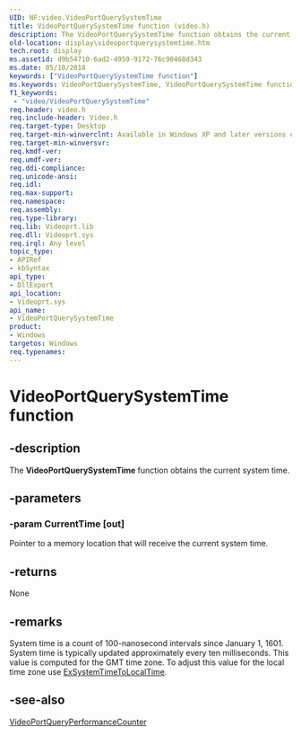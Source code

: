 ```yaml
---
UID: NF:video.VideoPortQuerySystemTime
title: VideoPortQuerySystemTime function (video.h)
description: The VideoPortQuerySystemTime function obtains the current system time.
old-location: display\videoportquerysystemtime.htm
tech.root: display
ms.assetid: d9b54710-6ad2-4959-9172-76c90468d343
ms.date: 05/10/2018
keywords: ["VideoPortQuerySystemTime function"]
ms.keywords: VideoPortQuerySystemTime, VideoPortQuerySystemTime function [Display Devices], VideoPort_Functions_18c4e015-b294-40e0-8aef-7642d3a9cb27.xml, display.videoportquerysystemtime, video/VideoPortQuerySystemTime
f1_keywords:
 - "video/VideoPortQuerySystemTime"
req.header: video.h
req.include-header: Video.h
req.target-type: Desktop
req.target-min-winverclnt: Available in Windows XP and later versions of the Windows operating systems.
req.target-min-winversvr: 
req.kmdf-ver: 
req.umdf-ver: 
req.ddi-compliance: 
req.unicode-ansi: 
req.idl: 
req.max-support: 
req.namespace: 
req.assembly: 
req.type-library: 
req.lib: Videoprt.lib
req.dll: Videoprt.sys
req.irql: Any level
topic_type:
- APIRef
- kbSyntax
api_type:
- DllExport
api_location:
- Videoprt.sys
api_name:
- VideoPortQuerySystemTime
product:
- Windows
targetos: Windows
req.typenames: 
---
```


# VideoPortQuerySystemTime function


## -description


The <b>VideoPortQuerySystemTime</b> function obtains the current system time.


## -parameters




### -param CurrentTime [out]

Pointer to a memory location that will receive the current system time.


## -returns



None




## -remarks



System time is a count of 100-nanosecond intervals since January 1, 1601. System time is typically updated approximately every ten milliseconds. This value is computed for the GMT time zone. To adjust this value for the local time zone use <a href="https://docs.microsoft.com/windows-hardware/drivers/ddi/wdm/nf-wdm-exsystemtimetolocaltime">ExSystemTimeToLocalTime</a>. 




## -see-also




<a href="https://docs.microsoft.com/windows-hardware/drivers/ddi/video/nf-video-videoportqueryperformancecounter">VideoPortQueryPerformanceCounter</a>
 

 

